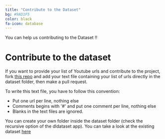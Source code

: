 ```yaml
---
title: "Contribute to the Dataset"
bg: #9AD1F5
color: black
fa-icon: database
---
```

You can help us contributing to the Dataset !!

# Contribute to the dataset

If you want to provide your list of Youtube urls and contribute to the project, fork [this repo](https://github.com/imatge-upc/speech2signs/tree/dataset) and add your text file containing your list of urls directly in the dataset folder, then make a pull request.

To write this text file, you have to follow this convention:

* Put one url per line, nothing else
* Comments begins with '#' and put one comment per line, nothing else
* Blanks in the text files are ignored.

You can create your own folder inside the dataset folder (check the recursive option of the dldataset app).
You can take a look at the existing dataset [here](https://github.com/imatge-upc/speech2signs/tree/dataset)